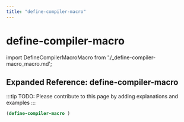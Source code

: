 ```yaml
---
title: "define-compiler-macro"
---
```


# define-compiler-macro

import DefineCompilerMacroMacro from './_define-compiler-macro_macro.md';

<DefineCompilerMacroMacro />

## Expanded Reference: define-compiler-macro

:::tip
TODO: Please contribute to this page by adding explanations and examples
:::

```lisp
(define-compiler-macro )
```
